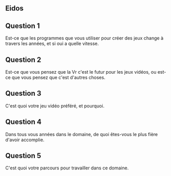 ## Eidos
## Question 1
Est-ce que les programmes que vous utiliser pour créer des jeux change à travers les années, et si oui a quelle vitesse.

## Question 2 
Est-ce que vous pensez que la Vr c'est le futur pour les jeux vidéos, ou est-ce que vous pensez que c'est d'autres choses.

## Question 3
C'est quoi votre jeu vidéo préféré, et pourquoi.

## Question 4
Dans tous vous années dans le domaine, de quoi êtes-vous le plus fière d'avoir accomplie.

## Question 5
C'est quoi votre parcours pour travailler dans ce domaine.
